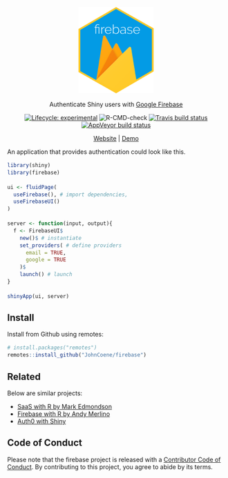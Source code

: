 
<div align="center">

<img src="man/figures/logo.png" height="200px">

Authenticate Shiny users with [Google Firebase](https://firebase.google.com)

<!-- badges: start -->
[![Lifecycle: experimental](https://img.shields.io/badge/lifecycle-experimental-orange.svg)](https://www.tidyverse.org/lifecycle/#experimental)
![R-CMD-check](https://github.com/JohnCoene/firebase/workflows/R-CMD-check/badge.svg)
[![Travis build status](https://travis-ci.org/JohnCoene/firebase.svg?branch=master)](https://travis-ci.org/JohnCoene/firebase)
[![AppVeyor build status](https://ci.appveyor.com/api/projects/status/github/JohnCoene/firebase?branch=master&svg=true)](https://ci.appveyor.com/project/JohnCoene/firebase)
<!-- badges: end -->

[Website](https://firebase.john-coene.com) | [Demo](https://shiny.john-coene.com/firebase)

</div>

An application that provides authentication could look like this.

```r
library(shiny)
library(firebase)

ui <- fluidPage(
  useFirebase(), # import dependencies,
  useFirebaseUI()
)

server <- function(input, output){
  f <- FirebaseUI$
    new()$ # instantiate
    set_providers( # define providers
      email = TRUE, 
      google = TRUE
    )$
    launch() # launch
}

shinyApp(ui, server)
```

## Install

Install from Github using remotes:

```r
# install.packages("remotes")
remotes::install_github("JohnCoene/firebase")
```

## Related

Below are similar projects:

- [SaaS with R by Mark Edmondson](https://github.com/MarkEdmondson1234/Shiny-R-SaaS/)
- [Firebase with R by Andy Merlino](https://github.com/shinyonfire/sof-auth-example)
- [Auth0 with Shiny](https://auth0.com/blog/adding-authentication-to-shiny-server/)

## Code of Conduct
  
Please note that the firebase project is released with a [Contributor Code of Conduct](https://contributor-covenant.org/version/2/0/CODE_OF_CONDUCT.html). By contributing to this project, you agree to abide by its terms.
